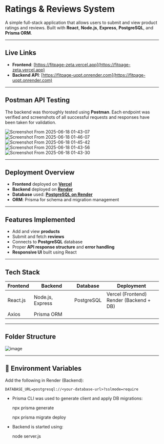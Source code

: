 #  Ratings & Reviews System

A simple full-stack application that allows users to submit and view product ratings and reviews. Built with **React**, **Node.js**, **Express**, **PostgreSQL**, and **Prisma ORM**.

---

##  Live Links

- **Frontend**: [https://fitpage-zeta.vercel.app](https://fitpage-zeta.vercel.app)
- **Backend API**: [https://fitpage-uopt.onrender.com](https://fitpage-uopt.onrender.com)

---

##  Postman API Testing

The backend was thoroughly tested using **Postman**. Each endpoint was verified and screenshots of all successful requests and responses have been taken for validation.

![Screenshot From 2025-06-18 01-43-07](https://github.com/user-attachments/assets/242b94f1-4ae6-4997-a8b6-eff6dbfa39ab)
![Screenshot From 2025-06-18 01-46-07](https://github.com/user-attachments/assets/09c1679c-0650-4d0d-acf3-b58dd90600f1)
![Screenshot From 2025-06-18 01-45-42](https://github.com/user-attachments/assets/1fe797a5-d99d-4a32-bf3c-e4959b7e2e15)
![Screenshot From 2025-06-18 01-43-56](https://github.com/user-attachments/assets/3f8f2fdb-48f0-4a49-b0d9-6e6925197104)
![Screenshot From 2025-06-18 01-43-30](https://github.com/user-attachments/assets/b36c4fcd-7898-4cb2-ae64-1afc24dd967e)


---

##  Deployment Overview

- **Frontend** deployed on [**Vercel**](https://vercel.com)
- **Backend** deployed on [**Render**](https://render.com)
- **Database** used: [**PostgreSQL on Render**](https://render.com)
- **ORM**: Prisma for schema and migration management

---

##  Features Implemented

- Add and view **products**
- Submit and fetch **reviews**
- Connects to **PostgreSQL** database
- Proper **API response structure** and **error handling**
- **Responsive UI** built using React

---

##  Tech Stack

| Frontend        | Backend          | Database     | Deployment      |
|----------------|------------------|--------------|-----------------|
| React.js       | Node.js, Express | PostgreSQL   | Vercel (Frontend)<br>Render (Backend + DB) |
| Axios          | Prisma ORM       |              |                 |

---

##  Folder Structure
![image](https://github.com/user-attachments/assets/4485236b-fe58-4050-9c79-e845acec6639)



---

## 📄 Environment Variables

Add the following in Render (Backend):

```env
DATABASE_URL=postgresql://<your-database-url>?sslmode=require

```
- Prisma CLI was used to generate client and apply DB migrations:

   npx prisma generate

   npx prisma migrate deploy

- Backend is started using:
  
   node server.js



